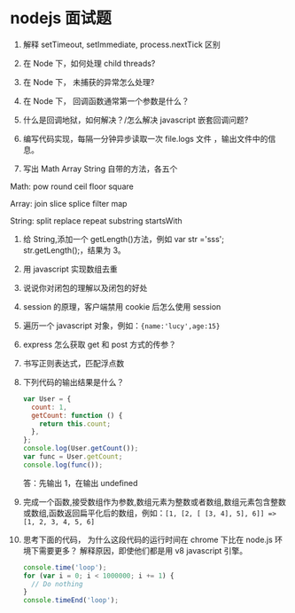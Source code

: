 # nodejs 面试题

1. 解释 setTimeout, setImmediate, process.nextTick 区别

1. 在 Node 下，如何处理 child threads?

1. 在 Node 下， 未捕获的异常怎么处理?

1. 在 Node 下， 回调函数通常第一个参数是什么？

1. 什么是回调地狱，如何解决？/怎么解决 javascript 嵌套回调问题?

1. 编写代码实现，每隔一分钟异步读取一次 file.logs 文件 ，输出文件中的信息。

1. 写出 Math Array String 自带的方法，各五个

Math: pow round ceil floor square

Array: join slice splice filter map

String: split replace repeat substring startsWith

1. 给 String,添加一个 getLength()方法，例如 var str ='sss'; str.getLength();，结果为 3。

1. 用 javascript 实现数组去重

1. 说说你对闭包的理解以及闭包的好处

1. session 的原理，客户端禁用 cookie 后怎么使用 session

1. 遍历一个 javascript 对象，例如：`{name:'lucy',age:15}`

1. express 怎么获取 get 和 post 方式的传参？

1. 书写正则表达式，匹配浮点数

1. 下列代码的输出结果是什么？

   ```js
   var User = {
     count: 1,
     getCount: function () {
       return this.count;
     },
   };
   console.log(User.getCount());
   var func = User.getCount;
   console.log(func());
   ```

   答：先输出 1，在输出 undefined

1. 完成一个函数,接受数组作为参数,数组元素为整数或者数组,数组元素包含整数或数组,函数返回扁平化后的数组，例如：`[1, [2, [ [3, 4], 5], 6]] => [1, 2, 3, 4, 5, 6]`

1. 思考下面的代码， 为什么这段代码的运行时间在 chrome 下比在 node.js 环境下需要更多？ 解释原因，即使他们都是用 v8 javascript 引擎。

   ```js
   console.time('loop');
   for (var i = 0; i < 1000000; i += 1) {
     // Do nothing
   }
   console.timeEnd('loop');
   ```
